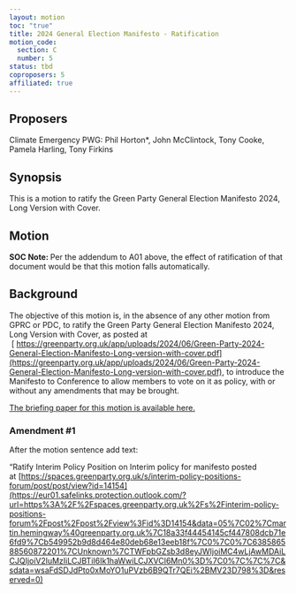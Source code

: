 ```yaml
---
layout: motion
toc: "true"
title: 2024 General Election Manifesto - Ratification
motion_code:
  section: C
  number: 5
status: tbd
coproposers: 5
affiliated: true
---
```

## P﻿roposers

Climate Emergency PWG: Phil Horton*, John McClintock, Tony Cooke, Pamela Harling, Tony Firkins

## Synopsis

This is a motion to ratify the Green Party General Election Manifesto 2024, Long Version with Cover.

## Motion

<p class="alert d-inline-block alert-primary"><strong>SOC Note: </strong> Per the addendum to A01 above, the effect of ratification of that document would be that this motion falls automatically.</p>

## Background

The objective of this motion is, in the absence of any other motion from GPRC or PDC, to ratify the Green Party General Election Manifesto 2024, Long Version with Cover, as posted at  [ https://greenparty.org.uk/app/uploads/2024/06/Green-Party-2024-General-Election-Manifesto-Long-version-with-cover.pdf](https://greenparty.org.uk/app/uploads/2024/06/Green-Party-2024-General-Election-Manifesto-Long-version-with-cover.pdf), to introduce the Manifesto to Conference to allow members to vote on it as policy, with or without any amendments that may be brought.

[T﻿he briefing paper for this motion is available here.](https://spaces.greenparty.org.uk/file/file/download?guid=7ba8cfad-053a-40e9-adc7-42803cd85255&hash_sha1=d6d78d1b)


<div class="amendment amendment-tbd">
<div class="d-flex justify-content-between align-items-start">
<h3 id="amendment-1">Amendment #1</h3>
</div>
    
After the motion sentence add text:

“Ratify Interim Policy Position on Interim policy for manifesto posted at [https://spaces.greenparty.org.uk/s/interim-policy-positions-forum/post/post/view?id=14154](https://eur01.safelinks.protection.outlook.com/?url=https%3A%2F%2Fspaces.greenparty.org.uk%2Fs%2Finterim-policy-positions-forum%2Fpost%2Fpost%2Fview%3Fid%3D14154&data=05%7C02%7Cmartin.hemingway%40greenparty.org.uk%7C18a33f44454145cf447808dcb71e6fd9%7Cb549952b9d8d464e80deb68e13eeb18f%7C0%7C0%7C638586588560872201%7CUnknown%7CTWFpbGZsb3d8eyJWIjoiMC4wLjAwMDAiLCJQIjoiV2luMzIiLCJBTiI6Ik1haWwiLCJXVCI6Mn0%3D%7C0%7C%7C%7C&sdata=wsaFdSDJdPto0xMoYO1uPVzb6B9QTr7QEi%2BMV23D798%3D&reserved=0)
  
</div>
